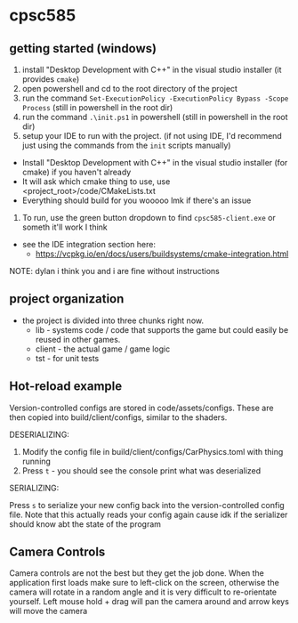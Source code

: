 # cpsc585

## getting started (windows)

1. install "Desktop Development with C++" in the visual studio installer (it provides `cmake`)
1. open powershell and cd to the root directory of the project
1. run the command `Set-ExecutionPolicy -ExecutionPolicy Bypass -Scope Process` (still in powershell in the root dir)
1. run the command `.\init.ps1` in powershell (still in powershell in the root dir)
1. setup your IDE to run with the project. (if not using IDE, I'd recommend just using the commands from the `init` scripts manually)
- Install "Desktop Development with C++" in the visual studio installer (for cmake) if you haven't already
- It will ask which cmake thing to use, use <project_root>/code/CMakeLists.txt
- Everything should build for you wooooo lmk if there's an issue
1. To run, use the green button dropdown to find `cpsc585-client.exe` or someth it'll work I think

- see the IDE integration section here:
  - https://vcpkg.io/en/docs/users/buildsystems/cmake-integration.html
  
NOTE: dylan i think you and i are fine without instructions

## project organization

- the project is divided into three chunks right now.
  - lib - systems code / code that supports the game but could easily be reused in other games.
  - client - the actual game / game logic
  - tst - for unit tests

## Hot-reload example

Version-controlled configs are stored in code/assets/configs. These are
then copied into build/client/configs, similar to the shaders.

DESERIALIZING:

1. Modify the config file in build/client/configs/CarPhysics.toml with
thing running
2. Press `t` - you should see the console print what was deserialized

SERIALIZING:

Press `s` to serialize your new config back into the version-controlled
config file. Note that this actually reads your config again cause idk
if the serializer should know abt the state of the program

## Camera Controls
Camera controls are not the best but they get the job done. When the application first loads make sure to left-click on the screen, otherwise the camera will rotate in a random angle and it is very difficult to re-orientate yourself. Left mouse hold + drag will pan the camera around and arrow keys will move the camera
